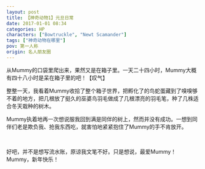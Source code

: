 ```yaml
---
layout: post
title: 【神奇动物1】元旦日常
date: 2017-01-01 08:34
categories: HP
characters: ["Bowtruckle", "Newt Scamander"]
tags: ["神奇动物在哪里"]
pov: 第一人称
origin: 名人朋友圈
---
```


从Mummy的口袋里爬出来，果然又是在箱子里。一天二十四小时，Mummy大概有四十八小时是呆在箱子里的吧！【叹气】

整整一天，我看着Mummy收拾了整个箱子世界，把孵化了的鸟蛇蛋藏到了嗅嗅够不着的地方，把几根放了挺久的巫婆鸟羽毛做成了几根漂亮的羽毛笔，种了几株适合冬天栽种的树木。

Mummy执着地再一次想说服我回到满是同伴的树上，然而并没有成功。一想到同伴们老是欺负我、抢我东西吃，就害怕地紧紧抱住了Mummy的手不肯放开。

<br>

好吧，并不是想写流水账，原谅我文笔不好。只是想说，最爱Mummy！Mummy，新年快乐！

